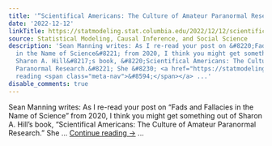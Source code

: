 ```yaml
---
title: '“Scientifical Americans: The Culture of Amateur Paranormal Research”'
date: '2022-12-12'
linkTitle: https://statmodeling.stat.columbia.edu/2022/12/12/scientifical-americans-the-culture-of-amateur-paranormal-research/
source: Statistical Modeling, Causal Inference, and Social Science
description: 'Sean Manning writes: As I re-read your post on &#8220;Fads and Fallacies
  in the Name of Science&#8221; from 2020, I think you might get something out of
  Sharon A. Hill&#8217;s book, &#8220;Scientifical Americans: The Culture of Amateur
  Paranormal Research.&#8221; She &#8230; <a href="https://statmodeling.stat.columbia.edu/2022/12/12/scientifical-americans-the-culture-of-amateur-paranormal-research/">Continue
  reading <span class="meta-nav">&#8594;</span></a> ...'
disable_comments: true
---
```

Sean Manning writes: As I re-read your post on &#8220;Fads and Fallacies in the Name of Science&#8221; from 2020, I think you might get something out of Sharon A. Hill&#8217;s book, &#8220;Scientifical Americans: The Culture of Amateur Paranormal Research.&#8221; She &#8230; <a href="https://statmodeling.stat.columbia.edu/2022/12/12/scientifical-americans-the-culture-of-amateur-paranormal-research/">Continue reading <span class="meta-nav">&#8594;</span></a> ...